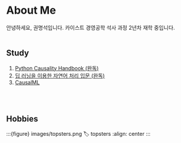 # About Me

안녕하세요, 권명석입니다. 카이스트 경영공학 석사 과정 2년차 재학 중입니다.
<br/><br/>

## Study
1. [Python Causality Handbook (완독)](https://matheusfacure.github.io/python-causality-handbook/landing-page.html)
2. [딥 러닝을 이용한 자연어 처리 입문 (완독)](https://wikidocs.net/book/2155)
3. [CausalML](https://causalml-book.org/)

<br/><br/>
## Hobbies
:::{figure} images/topsters.png
:label: topsters
:align: center
:::